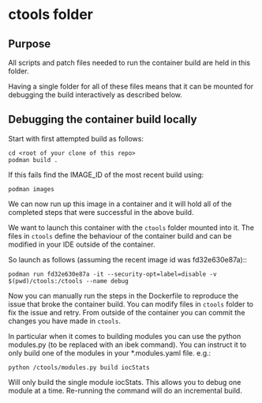 # ctools folder

## Purpose

All scripts and patch files needed to run the container build are
held in this folder.

Having a single folder for all of these files means that it can
be mounted for debugging the build interactively as described below.

## Debugging the container build locally

Start with first attempted build as follows:

    cd <root of your clone of this repo>
    podman build .

If this fails find the IMAGE_ID of the most recent build using:

    podman images

We can now run up this image in a container and it will hold all of the
completed steps that were successful in the above build.

We want to launch this container with the `ctools` folder mounted into it.
The files in `ctools` define the behaviour of the container build and can
be modified in your IDE outside of the container.

So launch as follows (assuming the recent image id was fd32e630e87a)::

    podman run fd32e630e87a -it --security-opt=label=disable -v $(pwd)/ctools:/ctools --name debug

Now you can manually run the steps in the Dockerfile to reproduce the issue
that broke the container build. You can modify files in `ctools` folder to
fix the issue and retry. From outside of the container you can commit the
changes you have made in `ctools`.

In particular when it comes to building modules you can use the python
modules.py (to be replaced with an ibek command). You can instruct it to
only build one of the modules in your *.modules.yaml file. e.g.:

    python /ctools/modules.py build iocStats

Will only build the single module iocStats. This allows you to debug one
module at a time. Re-running the command will do an incremental build.

